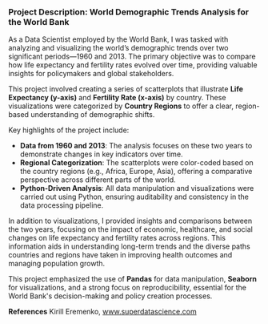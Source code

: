 ### Project Description: World Demographic Trends Analysis for the World Bank

As a Data Scientist employed by the World Bank, I was tasked with analyzing and visualizing the world’s demographic trends over two significant periods—1960 and 2013. The primary objective was to compare how life expectancy and fertility rates evolved over time, providing valuable insights for policymakers and global stakeholders.

This project involved creating a series of scatterplots that illustrate **Life Expectancy (y-axis)** and **Fertility Rate (x-axis)** by country. These visualizations were categorized by **Country Regions** to offer a clear, region-based understanding of demographic shifts.

Key highlights of the project include:
- **Data from 1960 and 2013**: The analysis focuses on these two years to demonstrate changes in key indicators over time.
- **Regional Categorization**: The scatterplots were color-coded based on the country regions (e.g., Africa, Europe, Asia), offering a comparative perspective across different parts of the world.
- **Python-Driven Analysis**: All data manipulation and visualizations were carried out using Python, ensuring auditability and consistency in the data processing pipeline.

In addition to visualizations, I provided insights and comparisons between the two years, focusing on the impact of economic, healthcare, and social changes on life expectancy and fertility rates across regions. This information aids in understanding long-term trends and the diverse paths countries and regions have taken in improving health outcomes and managing population growth.

This project emphasized the use of **Pandas** for data manipulation, **Seaborn** for visualizations, and a strong focus on reproducibility, essential for the World Bank's decision-making and policy creation processes.

**References**
Kirill Eremenko, www.superdatascience.com
